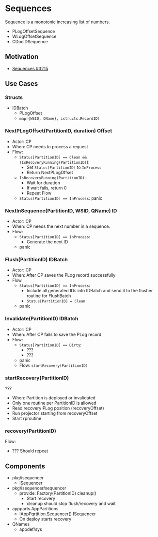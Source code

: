 # Sequences

Sequence is a monotonic increasing list of numbers.
- PLogOffsetSequence
- WLogOffsetSequence
- CDocIDSequence

## Motivation

- [Sequences #3215](https://github.com/voedger/voedger/issues/3215)

## Use Cases

### Structs 

- IDBatch
    - PLogOffset
    - `map[{WSID, QName}, istructs.RecordID]`

### NextPLogOffset(PartitionID, duration) Offset

- Actor: CP
- When: CP needs to process a request
- Flow:
    - `Status[PartitionID] == Clean && !IsRecoveryRunning(PartitionID)`):
        - Set `Status[PartitionID]` to `InProcess`
        - Return NextPLogOffset
    - `IsRecoveryRunning(PartitionID)`: 
        - Wait for duration
        - If wait fails, return 0
        - Repeat Flow
    - `Status[PartitionID] == InProcess`: panic

### NextInSequence(PartitionID, WSID, QName) ID

- Actor: CP
- When: CP needs the next number in a sequence.
- Flow:
    - `Status[PartitionID] == InProcess`: 
        - Generate the next ID
    - panic

### Flush(PartitionID) IDBatch

- Actor: CP
- When: After CP saves the PLog record successfully
- Flow
    - `Status[PartitionID] == InProcess`:
        - Include all generated IDs into IDBatch and send it to the flusher routine for FlushBatch
        - `Status[PartitionID] = Clean`
    - panic

### Invalidate(PartitionID) IDBatch

- Actor: CP
- When: After CP fails to save the PLog record
- Flow:
    - `Status[PartitionID] == Dirty`:
        - ???
        - ???
    - panic
    - Flow: `startRecovery(PartitionID)`

### startRecovery(PartitionID)

???
- When: Partition is deployed or invalidated
- Only one routine per PartitionID is allowed
- Read recovery PLog position (recoveryOffset)
- Run projector starting from recoveryOffset
- Start rproutine

### recovery(PartitionID)

Flow:
  - ??? Should repeat

## Components

- pkg/isequencer
    - ISequencer
- pkg/isequencer/sequencer
    - provide: Factory(PartitionID) cleanup()
        - Start recovery
        - cleanup should stop flush/recovery and wait
- appparts.AppPartitions
    - IAppPqrtition.Sequencer() ISequencer
    - On deploy starts recovery
- QNames
    - appdef/sys


